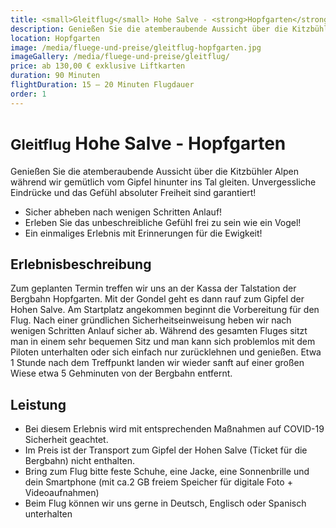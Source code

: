 ```yaml
---
title: <small>Gleitflug</small> Hohe Salve - <strong>Hopfgarten</strong>
description: Genießen Sie die atemberaubende Aussicht über die Kitzbühler Alpen während wir gemütlich vom Gipfel hinunter ins Tal gleiten. Unvergessliche Eindrücke und das Gefühl absoluter Freiheit sind garantiert!
location: Hopfgarten
image: /media/fluege-und-preise/gleitflug-hopfgarten.jpg
imageGallery: /media/fluege-und-preise/gleitflug/
price: ab 130,00 € exklusive Liftkarten
duration: 90 Minuten
flightDuration: 15 – 20 Minuten Flugdauer
order: 1
---
```


# <small>Gleitflug</small> Hohe Salve - <strong>Hopfgarten</strong>

Genießen Sie die atemberaubende Aussicht über die Kitzbühler Alpen während wir gemütlich vom Gipfel hinunter ins Tal gleiten. Unvergessliche Eindrücke und das Gefühl absoluter Freiheit sind garantiert!

* Sicher abheben nach wenigen Schritten Anlauf!
* Erleben Sie das unbeschreibliche Gefühl frei zu sein wie ein Vogel!
* Ein einmaliges Erlebnis mit Erinnerungen für die Ewigkeit!

## Erlebnisbeschreibung

Zum geplanten Termin treffen wir uns an der Kassa der Talstation der Bergbahn Hopfgarten. Mit der Gondel geht es dann rauf zum Gipfel der Hohen Salve. Am Startplatz angekommen beginnt die Vorbereitung für den Flug. Nach einer gründlichen Sicherheitseinweisung heben wir nach wenigen Schritten Anlauf sicher ab. Während des gesamten Fluges sitzt man in einem sehr bequemen Sitz und man kann sich problemlos mit dem Piloten unterhalten oder sich einfach nur zurücklehnen und genießen. Etwa 1 Stunde nach dem Treffpunkt landen wir wieder sanft auf einer großen Wiese etwa 5 Gehminuten von der Bergbahn entfernt.

## Leistung

* Bei diesem Erlebnis wird mit entsprechenden Maßnahmen auf COVID-19 Sicherheit geachtet.
* Im Preis ist der Transport zum Gipfel der Hohen Salve (Ticket für die Bergbahn) nicht enthalten.
* Bring zum Flug bitte feste Schuhe, eine Jacke, eine Sonnenbrille und dein Smartphone (mit ca.2 GB freiem Speicher für digitale Foto + Videoaufnahmen)
* Beim Flug können wir uns gerne in Deutsch, Englisch oder Spanisch unterhalten

